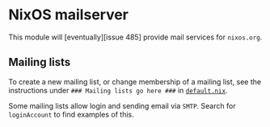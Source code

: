 # NixOS mailserver

This module will [eventually][issue 485] provide mail services for `nixos.org`.

## Mailing lists

To create a new mailing list, or change membership of a mailing list, see the
instructions under `### Mailing lists go here ###` in [`default.nix`](./default.nix).

Some mailing lists allow login and sending email via `SMTP`. Search for
`loginAccount` to find examples of this.
